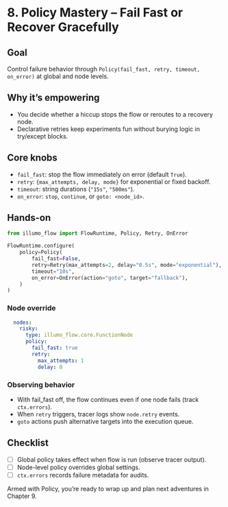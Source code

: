 # 8. Policy Mastery – Fail Fast or Recover Gracefully

## Goal
Control failure behavior through `Policy(fail_fast, retry, timeout, on_error)` at global and node levels.

## Why it’s empowering
- You decide whether a hiccup stops the flow or reroutes to a recovery node.
- Declarative retries keep experiments fun without burying logic in try/except blocks.

## Core knobs
- `fail_fast`: stop the flow immediately on error (default `True`).
- `retry`: `{max_attempts, delay, mode}` for exponential or fixed backoff.
- `timeout`: string durations (`"15s"`, `"500ms"`).
- `on_error`: `stop`, `continue`, or `goto: <node_id>`.

## Hands-on
```python
from illumo_flow import FlowRuntime, Policy, Retry, OnError

FlowRuntime.configure(
    policy=Policy(
        fail_fast=False,
        retry=Retry(max_attempts=2, delay="0.5s", mode="exponential"),
        timeout="10s",
        on_error=OnError(action="goto", target="fallback"),
    )
)
```

### Node override
```yaml
  nodes:
    risky:
      type: illumo_flow.core.FunctionNode
      policy:
        fail_fast: true
        retry:
          max_attempts: 1
          delay: 0
```

### Observing behavior
- With fail_fast off, the flow continues even if one node fails (track `ctx.errors`).
- When `retry` triggers, tracer logs show `node.retry` events.
- `goto` actions push alternative targets into the execution queue.

## Checklist
- [ ] Global policy takes effect when flow is run (observe tracer output).
- [ ] Node-level policy overrides global settings.
- [ ] `ctx.errors` records failure metadata for audits.

Armed with Policy, you’re ready to wrap up and plan next adventures in Chapter 9.
